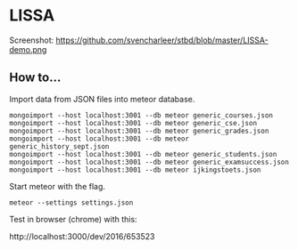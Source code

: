 # LISSA

Screenshot: https://github.com/svencharleer/stbd/blob/master/LISSA-demo.png

## How to...

Import data from JSON files into meteor database.

```
mongoimport --host localhost:3001 --db meteor generic_courses.json
mongoimport --host localhost:3001 --db meteor generic_cse.json
mongoimport --host localhost:3001 --db meteor generic_grades.json
mongoimport --host localhost:3001 --db meteor generic_history_sept.json
mongoimport --host localhost:3001 --db meteor generic_students.json
mongoimport --host localhost:3001 --db meteor generic_examsuccess.json
mongoimport --host localhost:3001 --db meteor ijkingstoets.json
```

Start meteor with the flag.

``
meteor --settings settings.json
``

Test in browser (chrome) with this:

http://localhost:3000/dev/2016/653523
